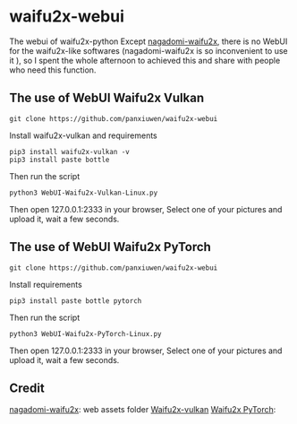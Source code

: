 # waifu2x-webui
The webui of waifu2x-python
Except [nagadomi-waifu2x](https://github.com/nagadomi/waifu2x), there is no WebUI for the waifu2x-like softwares (nagadomi-waifu2x is so inconvenient to use it ), so I spent the whole afternoon to achieved this and share with people who need this function.

## The use of WebUI Waifu2x Vulkan
```
git clone https://github.com/panxiuwen/waifu2x-webui
```
Install waifu2x-vulkan and requirements
```
pip3 install waifu2x-vulkan -v
pip3 install paste bottle
```
Then run the script
```
python3 WebUI-Waifu2x-Vulkan-Linux.py
```
Then open 127.0.0.1:2333 in your browser, Select one of your pictures and upload it, wait a few seconds.
## The use of WebUI Waifu2x PyTorch
```
git clone https://github.com/panxiuwen/waifu2x-webui
```
Install  requirements
```
pip3 install paste bottle pytorch
```
Then run the script
```
python3 WebUI-Waifu2x-PyTorch-Linux.py
```
Then open 127.0.0.1:2333 in your browser, Select one of your pictures and upload it, wait a few seconds.
## Credit
[nagadomi-waifu2x](https://github.com/nagadomi/waifu2x): web assets folder
[Waifu2x-vulkan](https://github.com/tonquer/waifu2x-vulkan)
[Waifu2x PyTorch](https://github.com/yu45020/Waifu2x): 
